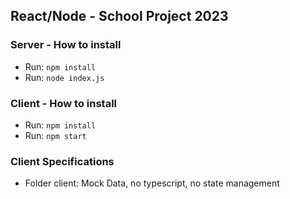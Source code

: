 ## React/Node - School Project 2023

### Server - How to install
- Run: `npm install`
- Run: `node index.js`

### Client - How to install
- Run: `npm install`
- Run: `npm start`

### Client Specifications
- Folder client: Mock Data, no typescript, no state management
